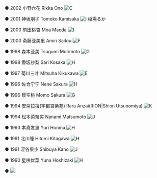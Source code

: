● 2002 小野六花 Rikka Ono ![C](./model_pic/RikkaOno.jpeg) 

● 2001 神坂朋子 Tomoko Kamisaka ![I](./model_pic/.jpeg) 
稲場るか

● 2000 前田桃杏 Moa Maeda  ![I](./model_pic/MoaMaeda.jpeg)

● 2000 斋藤亚美里 Amiri Saitou ![F](./model_pic/AmiriSaito.jpg)

● 1998 森本亚美 Tsugumi Morimoto ![G](./model_pic/TsugumiMorimoto.jpg) 

● 1998 香坂纱梨  Sari Kosaka ![H](./model_pic/KousakaSari.jpg) 

● 1997 菊川三叶  Mitsuha Kikukawa ![E](./model_pic/MitsuhaKikukawa.jpg)

● 1996 佐仓宁宁 Nene Sakura  ![H](./model_pic/NeneSakura.jpg)

● 1996 樱空桃  Momo Sakura ![G](./model_pic/MomoSakura.jpeg)

● 1994 安斋拉拉(宇都宫紫苑) Rara Anzai(RION|Shion Utsunomiya) ![K](./model_pic/RION.jpg)

● 1994 松本菜奈实 Nanami Matsumoto ![J](./model_pic/NanamiMatsumoto.jpg)

● 1993 本真友里 Yuri Honma ![H](./model_pic/YuriHonma.jpg)

● 1991 北川瞳 Hitomi Kitagawa ![H](./model_pic/HitomiKitagawa.jpg) 

● 1991 涩谷果步 Shibuya Kaho ![J](./model_pic/ShibuyaKaho.jpg) 

● 1990 星咲优菜 Yuna Hoshizaki ![H](./model_pic/YunaHoshizaki.jpg)

● ![](./model_pic/.jpg) 
